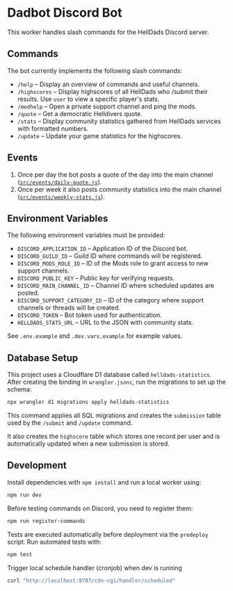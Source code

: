 # Dadbot Discord Bot

This worker handles slash commands for the HellDads Discord server.

## Commands

The bot currently implements the following slash commands:

- `/help` – Display an overview of commands and useful channels.
- `/highscores` – Display highscores of all HellDads who /submit their results. Use `user` to view a specific player's stats.
- `/modhelp` – Open a private support channel and ping the mods.
- `/quote` – Get a democratic Helldivers quote.
- `/stats` – Display community statistics gathered from HellDads services with formatted numbers.
- `/update` – Update your game statistics for the highscores.

## Events

1. Once per day the bot posts a quote of the day into the main channel
   ([`src/events/daily-quote.js`](src/events/daily-quote.js)).
2. Once per week it also posts community statistics into the main channel
   ([`src/events/weekly-stats.js`](src/events/weekly-stats.js)).

## Environment Variables

The following environment variables must be provided:

- `DISCORD_APPLICATION_ID` – Application ID of the Discord bot.
- `DISCORD_GUILD_ID` – Guild ID where commands will be registered.
- `DISCORD_MODS_ROLE_ID` – ID of the Mods role to grant access to new support channels.
- `DISCORD_PUBLIC_KEY` – Public key for verifying requests.
- `DISCORD_MAIN_CHANNEL_ID` – Channel ID where scheduled updates are posted.
- `DISCORD_SUPPORT_CATEGORY_ID` – ID of the category where support channels or threads will be created.
- `DISCORD_TOKEN` – Bot token used for authentication.
- `HELLDADS_STATS_URL` – URL to the JSON with community stats.

See `.env.example` and `.dev.vars.example` for example values.

## Database Setup

This project uses a Cloudflare D1 database called `helldads-statistics`. After creating the binding in `wrangler.jsonc`, run the migrations to set up the schema:

```bash
npx wrangler d1 migrations apply helldads-statistics
```

This command applies all SQL migrations and creates the `submission` table used by the `/submit` and `/update` command.

It also creates the `highscore` table which stores one record per user and is
automatically updated when a new submission is stored.

## Development

Install dependencies with `npm install` and run a local worker using:

```bash
npm run dev
```

Before testing commands on Discord, you need to register them:

```bash
npm run register-commands
```

Tests are executed automatically before deployment via the `predeploy` script.
Run automated tests with:

```bash
npm test
```


Trigger local schedule handler (cronjob) when dev is running

```bash
curl "http://localhost:8787/cdn-cgi/handler/scheduled"
```
